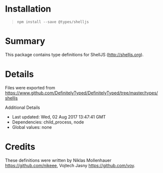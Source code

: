# Installation
> `npm install --save @types/shelljs`

# Summary
This package contains type definitions for ShellJS (http://shelljs.org).

# Details
Files were exported from https://www.github.com/DefinitelyTyped/DefinitelyTyped/tree/master/types/shelljs

Additional Details
 * Last updated: Wed, 02 Aug 2017 13:47:41 GMT
 * Dependencies: child_process, node
 * Global values: none

# Credits
These definitions were written by Niklas Mollenhauer <https://github.com/nikeee>, Vojtech Jasny <https://github.com/voy>.
